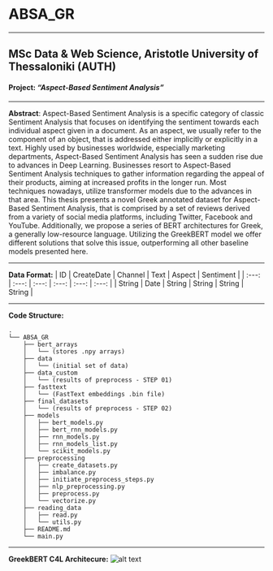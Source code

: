 # ABSA_GR
----------------------------------------------------
## MSc Data & Web Science, Aristotle University of Thessaloniki (AUTH)
#### Project: *“Aspect-Based Sentiment Analysis”*

----------------------------------------------------
**Abstract**:
Aspect-Based Sentiment Analysis is a specific category of classic Sentiment Analysis that focuses on identifying the sentiment towards each individual aspect given in a document. As an aspect, we usually refer to the component of an object, that is addressed either implicitly or explicitly in a text. Highly used by businesses worldwide, especially marketing departments, Aspect-Based Sentiment Analysis has seen a sudden rise due to advances in Deep Learning. Businesses resort to Aspect-Based Sentiment Analysis techniques to gather information regarding the appeal of their products, aiming at increased profits in the longer run. Most techniques nowadays, utilize transformer models due to the advances in that area. This thesis presents a novel Greek annotated dataset for Aspect-Based Sentiment Analysis, that is comprised by a set of reviews derived from a variety of social media platforms, including Twitter, Facebook and YouTube. Additionally, we propose a series of BERT architectures for Greek, a generally low-resource language.  Utilizing the GreekBERT model we offer different solutions that solve this issue, outperforming all other baseline models presented here.

----------------------------------------------------
**Data Format:**
| ID | CreateDate | Channel | Text | Aspect | Sentiment |
|     :---:      |     :---:      |     :---:      |     :---:      |     :---:      |     :---:      |
| String   | Date   | String   | String   | String     | String    |


----------------------------------------------------
**Code Structure:**
```
.
└── ABSA_GR
    ├── bert_arrays
    │   └── (stores .npy arrays)
    ├── data
    │   └── (initial set of data)
    ├── data_custom
    │   └── (results of preprocess - STEP 01)
    ├── fasttext
    │   └── (FastText embeddings .bin file)
    ├── final_datasets
    │   └── (results of preprocess - STEP 02)
    ├── models
    │   ├── bert_models.py
    │   ├── bert_rnn_models.py
    │   ├── rnn_models.py
    │   ├── rnn_models_list.py
    │   └── scikit_models.py
    ├── preprocessing
    │   ├── create_datasets.py
    │   ├── imbalance.py
    │   ├── initiate_preprocess_steps.py
    │   ├── nlp_preprocessing.py
    │   ├── preprocess.py
    │   └── vectorize.py
    ├── reading_data
    │   ├── read.py
    │   └── utils.py
    ├── README.md
    └── main.py
```
----------------------------------------------------
**GreekBERT C4L Architecure:**
![alt text](https://github.com/alfagama/ABSA_GR/tree/main/model_figures/model_BERTC4H.png?raw=true)
